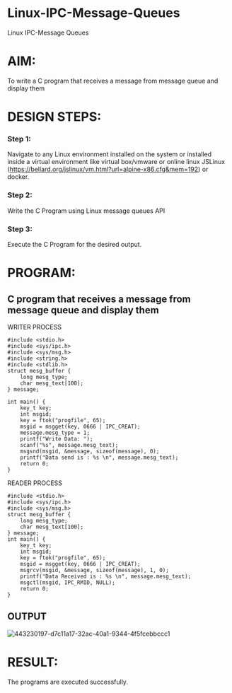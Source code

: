 # Linux-IPC-Message-Queues
Linux IPC-Message Queues

# AIM:
To write a C program that receives a message from message queue and display them

# DESIGN STEPS:

### Step 1:

Navigate to any Linux environment installed on the system or installed inside a virtual environment like virtual box/vmware or online linux JSLinux (https://bellard.org/jslinux/vm.html?url=alpine-x86.cfg&mem=192) or docker.

### Step 2:

Write the C Program using Linux message queues API 

### Step 3:

Execute the C Program for the desired output. 

# PROGRAM:

## C program that receives a message from message queue and display them
WRITER PROCESS
```
#include <stdio.h>
#include <sys/ipc.h>
#include <sys/msg.h>
#include <string.h>
#include <stdlib.h>
struct mesg_buffer {
    long mesg_type;
    char mesg_text[100];
} message;

int main() {
    key_t key;
    int msgid;
    key = ftok("progfile", 65);
    msgid = msgget(key, 0666 | IPC_CREAT);
    message.mesg_type = 1;
    printf("Write Data: ");
    scanf("%s", message.mesg_text);
    msgsnd(msgid, &message, sizeof(message), 0);
    printf("Data send is : %s \n", message.mesg_text);
    return 0;
}
```
READER PROCESS
```
#include <stdio.h>
#include <sys/ipc.h>
#include <sys/msg.h>
struct mesg_buffer {
    long mesg_type;
    char mesg_text[100];
} message;
int main() {
    key_t key;
    int msgid;
    key = ftok("progfile", 65);
    msgid = msgget(key, 0666 | IPC_CREAT);
    msgrcv(msgid, &message, sizeof(message), 1, 0);
    printf("Data Received is : %s \n", message.mesg_text);
    msgctl(msgid, IPC_RMID, NULL);
    return 0;
}
```


## OUTPUT

![443230197-d7c11a17-32ac-40a1-9344-4f5fcebbccc1](https://github.com/user-attachments/assets/9ef454dd-d0db-4c68-a7a5-a146095ebb18)


# RESULT:
The programs are executed successfully.
